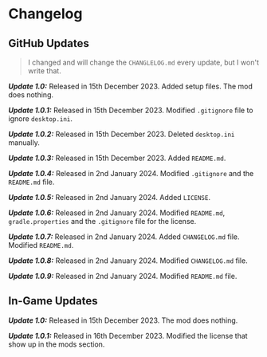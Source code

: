 # Changelog

## GitHub Updates

> I changed and will change the `CHANGLELOG.md` every update, but I won't write that.

***Update 1.0:*** Released in 15th December 2023. Added setup files. The mod does nothing.

***Update 1.0.1:*** Released in 15th December 2023. Modified `.gitignore` file to ignore `desktop.ini`.

***Update 1.0.2:*** Released in 15th December 2023. Deleted `desktop.ini` manually.

***Update 1.0.3:*** Released in 15th December 2023. Added `README.md`.

***Update 1.0.4:*** Released in 2nd January 2024. Modified `.gitignore` and the `README.md` file.

***Update 1.0.5:*** Released in 2nd January 2024. Added `LICENSE`.

***Update 1.0.6:*** Released in 2nd January 2024. Modified `README.md`, `gradle.properties` and the `.gitignore` file for the license.

***Update 1.0.7:*** Released in 2nd January 2024. Added `CHANGELOG.md` file. Modified `README.md`.

***Update 1.0.8:*** Released in 2nd January 2024. Modified `CHANGELOG.md` file.

***Update 1.0.9:*** Released in 2nd January 2024. Modified `README.md` file.

## In-Game Updates

***Update 1.0:*** Released in 15th December 2023. The mod does nothing.

***Update 1.0.1:*** Released in 16th December 2023. Modified the license that show up in the mods section.